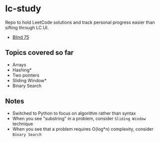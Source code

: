 # lc-study
Repo to hold LeetCode solutions and track personal progress easier than sifting through LC UI.

- [Blind 75](https://leetcode.com/discuss/general-discussion/460599/blind-75-leetcode-questions)

## Topics covered so far

- Arrays
- Hashing*
- Two pointers
- Sliding Window*
- Binary Search

## Notes

- Switched to Python to focus on algorithm rather than syntax
- When you see "substring" in a problem, consider `Sliding Window` technique
- When you see that a problem requires O(log*n) complexity, consider `Binary Search`